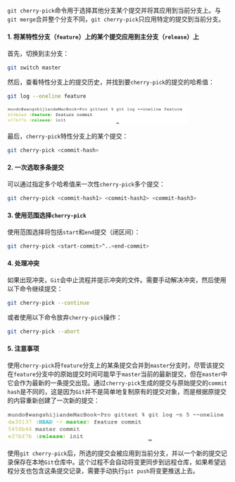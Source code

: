`git cherry-pick`命令用于选择其他分支某个提交并将其应用到当前分支上。与`git merge`合并整个分支不同，`git cherry-pick`只应用特定的提交到当前分支。

#### 1. 将某特性分支（`feature`）上的某个提交应用到主分支（`release`）上

首先，切换到主分支：

```bash
git switch master
```

然后，查看特性分支上的提交历史，并找到要`cherry-pick`的提交的哈希值：

```bash
git log --oneline feature
```

<img src="image/image-20240605221512769.png" alt="image-20240605221512769" style="zoom:40%;" />

最后，`cherry-pick`特性分支上的某个提交：

```bash
git cherry-pick <commit-hash>
```

#### 2. 一次选取多条提交

可以通过指定多个哈希值来一次性`cherry-pick`多个提交：

```bash
git cherry-pick <commit-hash1> <commit-hash2> <commit-hash3>
```

#### 3. 使用范围选择`cherry-pick`

使用范围选择将包括`start`和`end`提交（闭区间）：

```bash
git cherry-pick <start-commit>^..<end-commit>
```

#### 4. 处理冲突

如果出现冲突，`Git`会中止流程并提示冲突的文件。需要手动解决冲突，然后使用以下命令继续提交：

```bash
git cherry-pick --continue
```

或者使用以下命令放弃`cherry-pick`操作：

```bash
git cherry-pick --abort
```

#### 5. 注意事项

使用`cherry-pick`将`feature`分支上的某条提交合并到`master`分支时，尽管该提交在`feature`分支中的原始提交时间可能早于`master`当前的最新提交，但在`master`中它会作为最新的一条提交出现。通过`cherry-pick`生成的提交与原始提交的`commit hash`是不同的，这是因为`Git`并不是简单地复制原有的提交对象，而是根据原提交的内容重新创建了一次新的提交：

<img src="image/image-20240605221710349.png" alt="image-20240605221710349" style="zoom:50%;" />

使用`git cherry-pick`后，所选的提交会被应用到当前分支，并以一个新的提交记录保存在本地`Git`仓库中。这个过程不会自动将变更同步到远程仓库，如果希望远程分支也包含这条提交记录，需要手动执行`git push`将变更推送上去。
